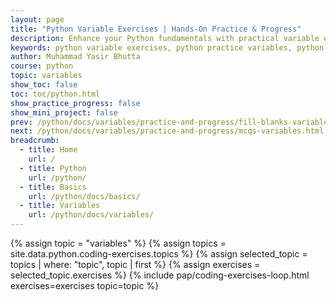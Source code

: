 ```yaml
---
layout: page
title: "Python Variable Exercises | Hands-On Practice & Progress"
description: Enhance your Python fundamentals with practical variable exercises. Cover declaration, assignment, naming conventions, and debugging with interactive challenges!
keywords: python variable exercises, python practice variables, python variable challenges, python variables tutorial, variable assignment practice python, python beginner variable exercises, python coding practice variables, python variables quiz, interactive python variables, python programming variables exercises
author: Muhammad Yasir Bhutta
course: python
topic: variables
show_toc: false
toc: toc/python.html
show_practice_progress: false
show_mini_project: false
prev: /python/docs/variables/practice-and-progress/fill-blanks-variables.html
next: /python/docs/variables/practice-and-progress/mcqs-variables.html
breadcrumb:
  - title: Home
    url: /
  - title: Python
    url: /python/
  - title: Basics
    url: /python/docs/basics/
  - title: Variables
    url: /python/docs/variables/
---
```


{% assign topic = "variables" %}
{% assign topics = site.data.python.coding-exercises.topics %}
{% assign selected_topic = topics | where: "topic", topic | first %}
{% assign exercises = selected_topic.exercises %}
{% include pap/coding-exercises-loop.html exercises=exercises topic=topic %}

